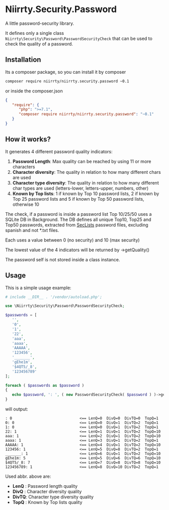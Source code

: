 # Niirrty.Security.Password

A little password-security library.

It defines only a single class `Niirrty\Security\Password\PasswordSecurityCheck` that can be used to check the
quality of a password.

## Installation

Its a composer package, so you can install it by composer

```bash
composer require niirrty/niirrty.security.password ~0.1
```

or inside the composer.json

```json
{
   "require": {
      "php": ">=7.1",
      "composer require niirrty/niirrty.security.password": "~0.1"
   }
}
```

## How it works?

It generates 4 different password quality indicators:

1. **Password Length**: Max quality can be reached by using 11 or more characters 
2. **Character diversity**: The quality in relation to how many different chars are used
3. **Character type diversity**: The quality in relation to how many different char types are used (letters-lower,
   letters-upper, numbers, other)
4. **Known by Top lists**: 1 if known by Top 10 password lists, 2 if known by Top 25 password lists and 5 if known by
   Top 50 password lists, otherwise 10
   
The check, if a password is inside a password list Top 10/25/50 uses a SQLite DB in Background. The DB defines all
unique Top10, Top25 and Top50 passwords, extracted from [SecLists](https://github.com/danielmiessler/SecLists)
password files, excluding spanish and not *.txt files. 

Each uses a value between 0 (no security) and 10 (max security)

The lowest value of the 4 indicators will be returned by ->getQuality()

The password self is not stored inside a class instance.


## Usage

This is a simple usage example:

```php
# include __DIR__ . '/vendor/autoload.php';

use \Niirrty\Security\Password\PasswordSecurityCheck;

$passwords = [
   '',
   '0',
   '1',
   '22',
   'aaa',
   'aaaa',
   'AAAAA',
   '123456',
   '_______',
   'gEhe1m',
   '$4QT5/_8',
   '123456789'
];

foreach ( $passwords as $password )
{
   echo $password, ': ', ( new PasswordSecurityCheck( $password ) )->getQuality(), "\n";
}
```

will output:

```
: 0                              <== LenQ=0  DivQ=0  DivTQ=0  TopQ=1
0: 0                             <== LenQ=0  DivQ=1  DivTQ=2  TopQ=1
1: 0                             <== LenQ=0  DivQ=1  DivTQ=2  TopQ=1
22: 1                            <== LenQ=1  DivQ=1  DivTQ=2  TopQ=10
aaa: 1                           <== LenQ=2  DivQ=1  DivTQ=2  TopQ=10
aaaa: 1                          <== LenQ=3  DivQ=1  DivTQ=2  TopQ=1
AAAAA: 1                         <== LenQ=4  DivQ=1  DivTQ=2  TopQ=10
123456: 1                        <== LenQ=5  DivQ=8  DivTQ=2  TopQ=1
_______: 1                       <== LenQ=6  DivQ=1  DivTQ=2  TopQ=10
gEhe1m: 5                        <== LenQ=5  DivQ=6  DivTQ=6  TopQ=10
$4QT5/_8: 7                      <== LenQ=7  DivQ=8  DivTQ=8  TopQ=10
123456789: 1                     <== LenQ=8  DivQ=10 DivTQ=2  TopQ=1
```

Used abbr. above are:

* **LenQ** : Password length quality
* **DivQ** : Character diversity quality
* **DivTQ**: Character type diversity quality
* **TopQ** : Known by Top lists quality

